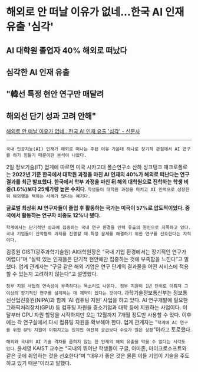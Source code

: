 # 해외로 안 떠날 이유가 없네…한국 AI 인재 유출 '심각'
## AI 대학원 졸업자 40% 해외로 떠났다
## 심각한 AI 인재 유출
## "韓선 특정 현안 연구만 매달려
## 해외선 단기 성과 고려 안해"
[해외로 안 떠날 이유가 없네…한국 AI 인재 유출 '심각' - 신문사](주소)

---

`국내 인공지능(AI) 인재가 해외로 떠나는 주된 이유 가운데 하나로 장기적 관점에서 AI 연구를 하기 힘들기 때문이란 분석이 나왔다.`

2일 정보기술(IT) 업계에 따르면 미국 시카고대 폴슨연구소 산하 싱크탱크 매크로폴로는 **2022년 기준 한국에서 대학원 과정을 마친 AI 인재의 40%가 해외로 떠난다는 연구 결과를 최근 발표했다. 한국에서 학부 과정을 마친 뒤 해외 대학원으로 진학하는 학생 비중(1.6%)보다 25배가량 높은 수치다**. `학생들이 대학원 과정을 마치고 AI 인력으로 성장한 뒤 해외행을 택하는 사례가 많다는 얘기다.`

**글로벌 최상위 AI 연구자들이 졸업 후 활동하는 국가는 미국이 57%로 압도적이었다. 중국에서 활동하는 연구자 비중도 12%나 됐다.**

`학계에서는 단기적인 성과에 집중하는 국내 연구 환경을 인력 유출의 원인으로 지목하고 있다. 국내 기업들이 산학협력 과제를 진행할 때 특정 문제를 해결하기 위한 연구를 선호한다는 지적이다.`

김종원 GIST(광주과학기술원) AI대학원장은 “국내 기업 환경에서는 장기적인 연구가 어렵다”며 “실력 있는 인재들은 단기적 현안에만 집중하는 것에 부족함을 느낀다”고 말했다. 업계 관계자는 “구글 같은 해외 기업은 연구 단계의 결과물을 어떤 서비스에 적용할 수 있는지 고려하지 않는다”고 설명했다.

`정부 지원 사업의 연속성이 부족하다는 목소리도 나온다. 정부 지원이 1년 단위로 이뤄져 그 이상의 장기적인 연구를 설계하는 데 제약이 있다는 것이다`. 과학기술정보통신부는 정보통신산업진흥원(NIPA)과 함께 ‘AI 컴퓨팅 지원’ 사업을 하고 있다. AI 연구개발에 필요한 그래픽처리장치(GPU) 등 컴퓨팅 자원을 중소기업과 대학 등에 지원하는 사업이다. 이달부터 GPU 자원 할당을 시작하지만 오는 12월까지 7개월 정도만 사용할 수 있다. 이후에는 각 연구실에서 다시 컴퓨팅 자원을 확보해야 한다. 업계 관계자는 “`학계에 AI 연구를 위한 GPU 지원이 이뤄지고는 있지만 여전히 공급보다 수요가 많은 상황`”이라고 토로했다.

`해외와 국내의 AI 기술 격차를 좁히지 않는 한 인재의 해외 유출을 막을 수 없다는 시각도 있다`. 윤세영 KAIST 교수는 “국내의 뛰어난 학생들이 구글, 아마존, 마이크로소프트와 같은 곳에 취업하는 것을 선호한다”며 “대우가 좋은 것은 물론 이들 기업이 기술을 주도하고 있기 때문”이라고 말했다.

